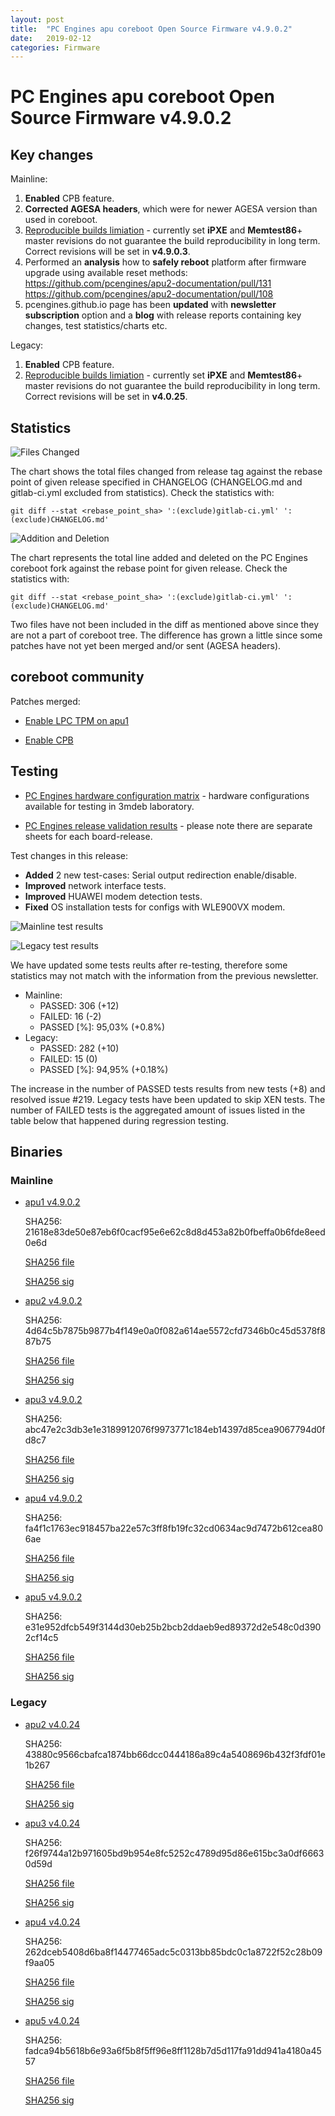 ```yaml
---
layout: post
title:  "PC Engines apu coreboot Open Source Firmware v4.9.0.2"
date:   2019-02-12
categories: Firmware
---
```

# PC Engines apu coreboot Open Source Firmware v4.9.0.2

## Key changes

Mainline:

1. **Enabled** CPB feature.
2. **Corrected AGESA headers**, which were for newer AGESA version than used in
   coreboot.
3. [Reproducible builds limiation](https://github.com/pcengines/coreboot/issues/267) -
   currently set **iPXE** and **Memtest86**+ master revisions do not guarantee
   the build reproducibility in long term. Correct revisions will be set in
   **v4.9.0.3**.
4. Performed an **analysis** how to **safely reboot** platform after firmware
   upgrade using available reset methods:
   https://github.com/pcengines/apu2-documentation/pull/131
   https://github.com/pcengines/apu2-documentation/pull/108
5. pcengines.github.io page has been **updated** with **newsletter**
   **subscription** option and a **blog** with release reports containing key
   changes, test statistics/charts etc.

Legacy:

1. **Enabled** CPB feature.
2. [Reproducible builds limiation](https://github.com/pcengines/coreboot/issues/267) -
   currently set **iPXE** and **Memtest86**+ master revisions do not guarantee
   the build reproducibility in long term. Correct revisions will be set in
   **v4.0.25**.

## Statistics

![Files Changed](https://gallery.mailchimp.com/fce95b885fc13fbf1db611816/images/3a8427b8-98dc-4316-883c-a28728f34d7c.png)

The chart shows the total files changed from release tag against the rebase point of given release specified in CHANGELOG (CHANGELOG.md and gitlab-ci.yml excluded from statistics). Check the statistics with:

```
git diff --stat <rebase_point_sha> ':(exclude)gitlab-ci.yml' ':(exclude)CHANGELOG.md'
```

![Addition and Deletion](https://gallery.mailchimp.com/fce95b885fc13fbf1db611816/images/7d99ca25-985b-4839-a72e-76d7e3aaa4fc.png)

The chart represents the total line added and deleted on the PC Engines
coreboot fork against the rebase point for given release. Check the statistics
with:

```
git diff --stat <rebase_point_sha> ':(exclude)gitlab-ci.yml' ':(exclude)CHANGELOG.md'
```

Two files have not been included in the diff as mentioned above since they are
not a part of coreboot tree. The difference has grown a little since some
patches have not yet been merged and/or sent (AGESA headers).

## coreboot community

Patches merged:

* [Enable LPC TPM on apu1](https://review.coreboot.org/c/coreboot/+/30354)

* [Enable CPB](https://review.coreboot.org/c/coreboot/+/31229)

## Testing

* [PC Engines hardware configuration matrix](https://3mdeb.com/wp-content/uploads/2019/02/3mdeb-lab-hw-matrix.png) - hardware configurations available for testing in 3mdeb laboratory.

* [PC Engines release validation results](https://3mdeb.us16.list-manage.com/track/click?u=fce95b885fc13fbf1db611816&id=96d9b426c0&e=16ffa34a09) - please note there are separate sheets for each board-release.

Test changes in this release:

* **Added** 2 new test-cases: Serial output redirection enable/disable.
* **Improved** network interface tests.
* **Improved** HUAWEI modem detection tests.
* **Fixed** OS installation tests for configs with WLE900VX modem.

![Mainline test results](https://gallery.mailchimp.com/fce95b885fc13fbf1db611816/images/fb10bb89-9625-4465-ae1d-206c86e367d3.png)

![Legacy test results](https://gallery.mailchimp.com/fce95b885fc13fbf1db611816/images/b41875ae-8b34-4e7f-ae29-5cf090cf2cbf.png)

We have updated some tests reults after re-testing, therefore some statistics
may not match with the information from the previous newsletter.

* Mainline:
  * PASSED: 306 (+12)
  * FAILED: 16 (-2)
  * PASSED [%]: 95,03% (+0.8%)
* Legacy:
  * PASSED: 282 (+10)
  * FAILED: 15 (0)
  * PASSED [%]: 94,95% (+0.18%)

The increase in the number of PASSED tests results from new tests (+8) and
resolved issue #219. Legacy tests have been updated to skip XEN tests. The
number of FAILED tests is the aggregated amount of issues listed in the table
below that happened during regression testing.

## Binaries

### Mainline

* [apu1 v4.9.0.2](https://cloud.3mdeb.com/index.php/s/4bExAC9GxNxKkEZ/download)

  SHA256: 21618e83de50e87eb6f0cacf95e6e62c8d8d453a82b0fbeffa0b6fde8eed0e6d

  [SHA256 file](https://cloud.3mdeb.com/index.php/s/gW78434jwxZZqGe/download)

  [SHA256 sig](https://cloud.3mdeb.com/index.php/s/fX8FCzAbMEyy6cr/download)

* [apu2 v4.9.0.2](https://cloud.3mdeb.com/index.php/s/AF5XHB54gz4dpQL/download)

  SHA256: 4d64c5b7875b9877b4f149e0a0f082a614ae5572cfd7346b0c45d5378f887b75

  [SHA256 file](https://cloud.3mdeb.com/index.php/s/6YmfLeCjtEYsgQP/download)

  [SHA256 sig](https://cloud.3mdeb.com/index.php/s/ZjZ96mmEg2XiHpF/download)

* [apu3 v4.9.0.2](https://cloud.3mdeb.com/index.php/s/G4P4jeLFiwyne4p/download)

  SHA256: abc47e2c3db3e1e3189912076f9973771c184eb14397d85cea9067794d0fd8c7

  [SHA256 file](https://cloud.3mdeb.com/index.php/s/WxDxFSGrf2fNWcg/download)

  [SHA256 sig](https://cloud.3mdeb.com/index.php/s/ccq3ejZBYCF8kGj/download)

* [apu4 v4.9.0.2](https://cloud.3mdeb.com/index.php/s/DKo4ZkxjxiTttEb/download)

  SHA256: fa4f1c1763ec918457ba22e57c3ff8fb19fc32cd0634ac9d7472b612cea806ae

  [SHA256 file](https://cloud.3mdeb.com/index.php/s/9PLqiW2okoLRz2p/download)

  [SHA256 sig](https://cloud.3mdeb.com/index.php/s/m4W4A244y6wQcas/download)

* [apu5 v4.9.0.2](https://cloud.3mdeb.com/index.php/s/mxMQamFwnXnwt6G/download)
  
  SHA256: e31e952dfcb549f3144d30eb25b2bcb2ddaeb9ed89372d2e548c0d3902cf14c5

  [SHA256 file](https://cloud.3mdeb.com/index.php/s/WCKyX9Zc6iPSnBn/download)

  [SHA256 sig](https://cloud.3mdeb.com/index.php/s/zysRfnHZnEzccYs/download)

### Legacy

* [apu2 v4.0.24](https://cloud.3mdeb.com/index.php/s/F2mk9GQMYWGrd9p/download)

  SHA256: 43880c9566cbafca1874bb66dcc0444186a89c4a5408696b432f3fdf01e1b267

  [SHA256 file](https://cloud.3mdeb.com/index.php/s/HAiidQ676JaK5GQ/download)

  [SHA256 sig](https://cloud.3mdeb.com/index.php/s/ERfW8HzJGdtgmTL/download)

* [apu3 v4.0.24](https://cloud.3mdeb.com/index.php/s/AdCzmcdRcnSzRFL/download)

  SHA256: f26f9744a12b971605bd9b954e8fc5252c4789d95d86e615bc3a0df66630d59d

  [SHA256 file](https://cloud.3mdeb.com/index.php/s/C3Po9LZszD43e2o/download)

  [SHA256 sig](https://cloud.3mdeb.com/index.php/s/GKeXGgdsfJrf4x4/download)

* [apu4 v4.0.24](https://cloud.3mdeb.com/index.php/s/92ScGtQL7NPjkcr/download)

  SHA256: 262dceb5408d6ba8f14477465adc5c0313bb85bdc0c1a8722f52c28b09f9aa05

  [SHA256 file](https://cloud.3mdeb.com/index.php/s/Q3xkBNGJFawsy6i/download)

  [SHA256 sig](https://cloud.3mdeb.com/index.php/s/MK4qc22FB7KLyRC/download)

* [apu5 v4.0.24](https://cloud.3mdeb.com/index.php/s/AJP9eSnkRBcoxtT/download)

  SHA256: fadca94b5618b6e93a6f5b8f5ff96e8ff1128b7d5d117fa91dd941a4180a4557

  [SHA256 file](https://cloud.3mdeb.com/index.php/s/jEJqDWBpRiBJJLx/download)

  [SHA256 sig](https://cloud.3mdeb.com/index.php/s/SewAjA3fjkZHnrY/download)
